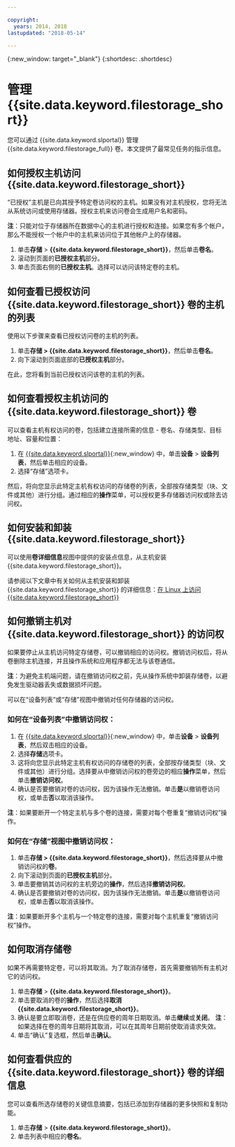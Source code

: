 ```yaml
---

copyright:
  years: 2014, 2018
lastupdated: "2018-05-14"

---
```

{:new_window: target="_blank"}
{:shortdesc: .shortdesc}

# 管理 {{site.data.keyword.filestorage_short}}

您可以通过 {{site.data.keyword.slportal}} 管理 {{site.data.keyword.filestorage_full}} 卷。本文提供了最常见任务的指示信息。

## 如何授权主机访问 {{site.data.keyword.filestorage_short}}

“已授权”主机是已向其授予特定卷访问权的主机。如果没有对主机授权，您将无法从系统访问或使用存储器。授权主机来访问卷会生成用户名和密码。 

**注**：只能对位于存储器所在数据中心的主机进行授权和连接。如果您有多个帐户，那么不能授权一个帐户中的主机来访问位于其他帐户上的存储器。 

1. 单击**存储** > **{{site.data.keyword.filestorage_short}}**，然后单击**卷名**。
2. 滚动到页面的**已授权主机**部分。
3. 单击页面右侧的**已授权主机**。选择可以访问该特定卷的主机。

 

## 如何查看已授权访问 {{site.data.keyword.filestorage_short}} 卷的主机的列表

使用以下步骤来查看已授权访问卷的主机的列表。

1. 单击**存储 > {{site.data.keyword.filestorage_short}}**，然后单击**卷名**。
2. 向下滚动到页面底部的**已授权主机**部分。

在此，您将看到当前已授权访问该卷的主机的列表。


## 如何查看授权主机访问的 {{site.data.keyword.filestorage_short}} 卷

可以查看主机有权访问的卷，包括建立连接所需的信息 - 卷名、存储类型、目标地址、容量和位置：

1. 在 [{{site.data.keyword.slportal}}](https://control.softlayer.com/){:new_window} 中，单击**设备** > **设备列表**，然后单击相应的设备。
2. 选择“存储”选项卡。

然后，将向您显示此特定主机有权访问的存储卷的列表，全部按存储类型（块、文件或其他）进行分组。通过相应的**操作**菜单，可以授权更多存储器访问权或除去访问权。

 

## 如何安装和卸装 {{site.data.keyword.filestorage_short}}

可以使用**卷详细信息**视图中提供的安装点信息，从主机安装 {{site.data.keyword.filestorage_short}}。

请参阅以下文章中有关如何从主机安装和卸装 {{site.data.keyword.filestorage_short}} 的详细信息：[在 Linux 上访问 {{site.data.keyword.filestorage_short}}](accessing-file-storage-linux.html)

 

## 如何撤销主机对 {{site.data.keyword.filestorage_short}} 的访问权

如果要停止从主机访问特定存储卷，可以撤销相应的访问权。撤销访问权后，将从卷删除主机连接，并且操作系统和应用程序都无法与该卷通信。 

**注**：为避免主机端问题，请在撤销访问权之前，先从操作系统中卸装存储卷，以避免发生驱动器丢失或数据损坏问题。

可以在“设备列表”或“存储”视图中撤销对任何存储器的访问权。

### 如何在“设备列表”中撤销访问权：

1. 在 [{{site.data.keyword.slportal}}](https://control.softlayer.com/){:new_window} 中，单击**设备** > **设备列表**，然后双击相应的设备。
2. 选择**存储**选项卡。
3. 这将向您显示此特定主机有权访问的存储卷的列表，全部按存储类型（块、文件或其他）进行分组。选择要从中撤销访问权的卷旁边的相应**操作**菜单，然后单击**撤销访问权**。
4. 确认是否要撤销对卷的访问权，因为该操作无法撤销。单击**是**以撤销卷访问权，或单击**否**以取消该操作。

**注**：如果要断开一个特定主机与多个卷的连接，需要对每个卷重复“撤销访问权”操作。

 

### 如何在“存储”视图中撤销访问权：
1. 单击**存储 > {{site.data.keyword.filestorage_short}}**，然后选择要从中撤销访问权的**卷**。
2. 向下滚动到页面的**已授权主机**部分。
3. 单击要撤销其访问权的主机旁边的**操作**，然后选择**撤销访问权**。
4. 确认是否要撤销对卷的访问权，因为该操作无法撤销。单击**是**以撤销卷访问权，或单击**否**以取消该操作。

**注**：如果要断开多个主机与一个特定卷的连接，需要对每个主机重复“撤销访问权”操作。

 

## 如何取消存储卷

如果不再需要特定卷，可以将其取消。为了取消存储卷，首先需要撤销所有主机对它的访问权。

1. 单击**存储** > **{{site.data.keyword.filestorage_short}}**。
2. 单击要取消的卷的**操作**，然后选择**取消 {{site.data.keyword.filestorage_short}}**。
3. 确认是要立即取消卷，还是在供应卷的周年日期取消。单击**继续**或**关闭**。
**注**：如果选择在卷的周年日期将其取消，可以在其周年日期前使取消请求失效。
4. 单击“确认”复选框，然后单击**确认**。

 

## 如何查看供应的 {{site.data.keyword.filestorage_short}} 卷的详细信息

您可以查看所选存储卷的关键信息摘要，包括已添加到存储器的更多快照和复制功能。

1. 单击**存储** > **{{site.data.keyword.filestorage_short}}**。
2. 单击列表中相应的**卷名**。
